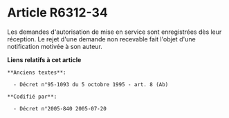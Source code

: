 # Article R6312-34

Les demandes d'autorisation de mise en service sont enregistrées dès leur réception. Le rejet d'une demande non recevable
fait l'objet d'une notification motivée à son auteur.

**Liens relatifs à cet article**

	**Anciens textes**:

	  - Décret n°95-1093 du 5 octobre 1995 - art. 8 (Ab)

	**Codifié par**:

	  - Décret n°2005-840 2005-07-20
